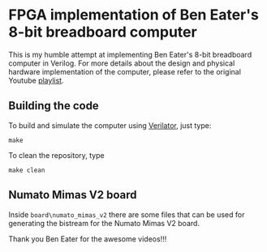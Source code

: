 # FPGA implementation of Ben Eater's 8-bit breadboard computer

This is my humble attempt at implementing Ben Eater's 8-bit
breadboard computer in Verilog. For more details about the
design and physical hardware implementation of the computer,
please refer to the original Youtube [playlist](https://www.youtube.com/watch?v=HyznrdDSSGM&list=PLowKtXNTBypGqImE405J2565dvjafglHU).

## Building the code

To build and simulate the computer using [Verilator](https://www.veripool.org/wiki/verilator),
just type:

```shell
make
```

To clean the repository, type
```shell
make clean
```


## Numato Mimas V2 board
Inside `board\numato_mimas_v2` there are some files that can be used for
generating the bistream for the Numato Mimas V2 board.


Thank you Ben Eater for the awesome videos!!!
